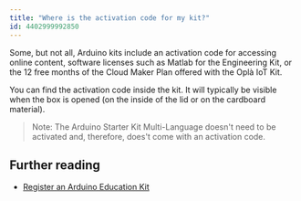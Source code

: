 ```yaml
---
title: "Where is the activation code for my kit?"
id: 4402999992850
---
```


Some, but not all, Arduino kits include an activation code for accessing online content, software licenses such as Matlab for the Engineering Kit, or the 12 free months of the Cloud Maker Plan offered with the Oplà IoT Kit.

You can find the activation code inside the kit. It will typically be visible when the box is opened (on the inside of the lid or on the cardboard material).

> Note: The Arduino Starter Kit Multi-Language doesn't need to be activated and, therefore, does't come with an activation code.

## Further reading

* [Register an Arduino Education Kit](https://support.arduino.cc/hc/en-us/articles/4407393580818-Register-an-Arduino-Education-Kit#fnref1)
